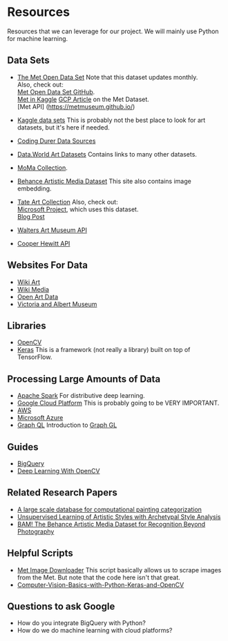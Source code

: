 # Resources

Resources that we can leverage for our project. We will mainly use Python for machine learning.

## Data Sets
  * [The Met Open Data Set](https://console.cloud.google.com/marketplace/details/the-metropolitan-museum-of-art/the-met-public-domain-art-works?filter=solution-type:dataset&id=85a51186-8766-4379-a558-4d721e3a1190) Note that this dataset updates monthly.   
  Also, check out:  
   [Met Open Data Set GitHub](https://github.com/metmuseum/openaccess).  
   [Met in Kaggle](https://www.kaggle.com/metmuseum/the-met)
   [GCP Article](https://cloud.google.com/blog/products/gcp/when-art-meets-big-data-analyzing-200000-items-from-the-met-collection-in-bigquery) on the Met Dataset.  
   [Met API] (https://metmuseum.github.io/)

  * [Kaggle data sets](https://www.kaggle.com/datasets?sortBy=relevance&group=public&search=art&page=1&pageSize=20&size=sizeAll&filetype=fileTypeAll&license=licenseAll&fbclid=IwAR1d8cGImamMP_GqtUAP3ndsDmYjrq_XP_R04opfgaYiQqR1eqwljDlNxcM) This is probably not the best place to look for art datasets, but it's here if needed.

  * [Coding Durer Data Sources](http://codingdurer.de/data.html)

  * [Data.World Art Datasets](https://data.world/datasets/art) Contains links to many other datasets.

  * [MoMa Collection](https://github.com/MuseumofModernArt/collection). 

  * [Behance Artistic Media Dataset](https://bam-dataset.org/) This site also contains image embedding.

  * [Tate Art Collection](https://www.tate.org.uk/about-us/digital/collection-data) Also, check out:  
   [Microsoft Project](https://www.microsoft.com/inculture/arts/tate/), which uses this dataset.  
   [Blog Post](http://museumtwo.blogspot.com/2013/11/visualizing-tates-collection-what-open.html)

  * [Walters Art Museum API](https://api.thewalters.org/)

  * [Cooper Hewitt API](https://collection.cooperhewitt.org/api/)

## Websites For Data
  * [Wiki Art](https://www.wikiart.org/)
  * [Wiki Media](https://commons.wikimedia.org/wiki/Main_Page)
  * [Open Art Data](https://www.openartdata.org/search/label/datasets)
  * [Victoria and Albert Museum](https://www.vam.ac.uk/api)


## Libraries
  * [OpenCV](https://opencv.org/) 
  * [Keras](https://keras.io/) This is a framework (not really a library) built on top of TensorFlow. 

## Processing Large Amounts of Data
  * [Apache Spark](https://spark.apache.org/) For distributive deep learning.
  * [Google Cloud Platform](https://cloud.google.com/) This is probably going to be VERY IMPORTANT.
  * [AWS](https://aws.amazon.com/) 
  * [Microsoft Azure](https://azure.microsoft.com/en-us/)
  * [Graph QL](https://graphql.org/) Introduction to [Graph GL](https://medium.freecodecamp.org/a-beginners-guide-to-graphql-86f849ce1bec)

## Guides
  * [BigQuery](https://cloud.google.com/bigquery/what-is-bigquery?_ga=2.68514329.-987780976.1546634905)
  * [Deep Learning With OpenCV](https://www.pyimagesearch.com/2017/08/21/deep-learning-with-opencv/)

## Related Research Papers
  * [A large scale database for computational painting categorization](https://www.researchgate.net/publication/272040931_Painting-91_A_large_scale_database_for_computational_painting_categorization)
  * [Unsupervised Learning of Artistic Styles with Archetypal Style Analysis](https://papers.nips.cc/paper/7893-unsupervised-learning-of-artistic-styles-with-archetypal-style-analysis.pdf?fbclid=IwAR3n9R16iiSD0Nav08bU3JbYSxNsC8zle_fjs3oo_H4IOv5YGhljaC6i6jI)
  * [BAM! The Behance Artistic Media Dataset for Recognition Beyond Photography](https://arxiv.org/pdf/1704.08614.pdf)

## Helpful Scripts
  * [Met Image Downloader](https://github.com/trevorfiez/The-Metropolitan-Museum-of-Art-Image-Downloader) This script basically allows us to scrape images from the Met. But note that the code here isn't that great.
  * [Computer-Vision-Basics-with-Python-Keras-and-OpenCV](https://github.com/jrobchin/Computer-Vision-Basics-with-Python-Keras-and-OpenCV)

## Questions to ask Google
  * How do you integrate BigQuery with Python?
  * How do we do machine learning with cloud platforms? 